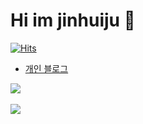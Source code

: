 <h1> Hi im jinhuiju 👋</h1>


<!--
**jinhuiju/jinhuiju** is a ✨ _special_ ✨ repository because its `README.md` (this file) appears on your GitHub profile.
Here are some ideas to get you started:

                                                                  
-->

[![Hits](https://hits.seeyoufarm.com/api/count/incr/badge.svg?url=https%3A%2F%2Fgithub.com%2Fjinhuiju&count_bg=%2345AADF&title_bg=%230A688F&icon=&icon_color=%23E7E7E7&title=hits&edge_flat=true)](https://hits.seeyoufarm.com)


- [ 개인 블로그 ](https://huijuzzang.tistory.com/)


<img src="https://github-readme-stats.vercel.app/api/top-langs/?username=jinhuiju&layout=compact"><br><br>
<img src="https://github-readme-stats.vercel.app/api?username=jinhuiju&show_icons=true">

